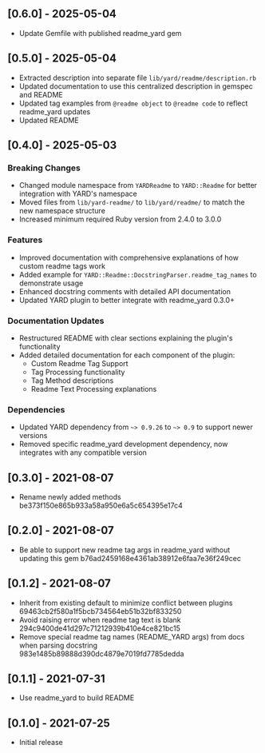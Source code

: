 ## [0.6.0] - 2025-05-04

- Update Gemfile with published readme_yard gem

## [0.5.0] - 2025-05-04

- Extracted description into separate file `lib/yard/readme/description.rb`
- Updated documentation to use this centralized description in gemspec and README
- Updated tag examples from `@readme object` to `@readme code` to reflect readme_yard updates
- Updated README

## [0.4.0] - 2025-05-03

### Breaking Changes
- Changed module namespace from `YARDReadme` to `YARD::Readme` for better integration with YARD's namespace
- Moved files from `lib/yard-readme/` to `lib/yard/readme/` to match the new namespace structure
- Increased minimum required Ruby version from 2.4.0 to 3.0.0

### Features
- Improved documentation with comprehensive explanations of how custom readme tags work
- Added example for `YARD::Readme::DocstringParser.readme_tag_names` to demonstrate usage
- Enhanced docstring comments with detailed API documentation
- Updated YARD plugin to better integrate with readme_yard 0.3.0+

### Documentation Updates
- Restructured README with clear sections explaining the plugin's functionality
- Added detailed documentation for each component of the plugin:
  - Custom Readme Tag Support
  - Tag Processing functionality
  - Tag Method descriptions
  - Readme Text Processing explanations

### Dependencies
- Updated YARD dependency from `~> 0.9.26` to `~> 0.9` to support newer versions
- Removed specific readme_yard development dependency, now integrates with any compatible version

## [0.3.0] - 2021-08-07

- Rename newly added methods be373f150e865b933a58a950e6a5c654395e17c4

## [0.2.0] - 2021-08-07

- Be able to support new readme tag args in readme_yard without updating this gem b76ad2459168e4361ab38912e6faa7e36f249cec

## [0.1.2] - 2021-08-07

- Inherit from existing default to minimize conflict between plugins 69463cb2f580a1f5bcb734564eb51b32bf833250
- Avoid raising error when readme tag text is blank 294c9400de41d297c71212939b410e4ce821bc15
- Remove special readme tag names (README_YARD args) from docs when parsing docstring 983e1485b89888d390dc4879e7019fd7785dedda

## [0.1.1] - 2021-07-31

- Use readme_yard to build README

## [0.1.0] - 2021-07-25

- Initial release
